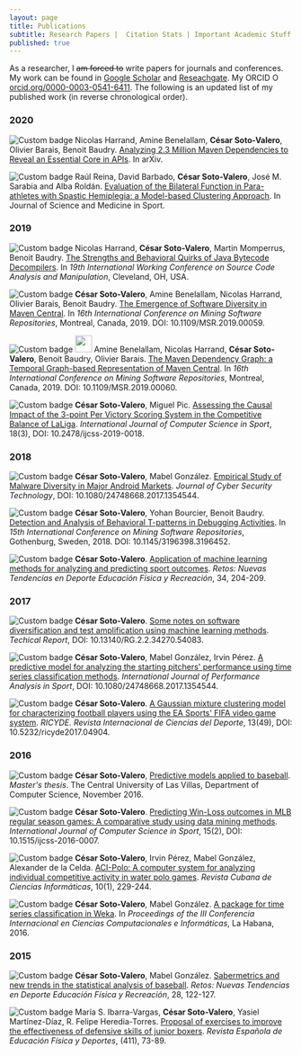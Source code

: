 ```yaml
---
layout: page
title: Publications
subtitle: Research Papers |  Citation Stats | Important Academic Stuff
published: true
---
```


As a researcher, I ~~am forced to~~ write papers for journals and conferences. My work can be found in [Google Scholar](https://scholar.google.es/citations?user=jNBoowwAAAAJ&hl=en) and [Reseachgate](https://www.researchgate.net/profile/Cesar_Soto-Valero). My ORCID <a href="https://orcid.org/0000-0003-0541-6411" target="orcid.widget" rel="noopener noreferrer" style="vertical-align:top;"><img src="https://orcid.org/sites/default/files/images/orcid_16x16.png" style="width:1em;margin-right:.5em;" alt="ORCID iD icon">orcid.org/0000-0003-0541-6411</a>.  The following is an updated list of my published work (in reverse chronological order).

### 2020

<a href="https://arxiv.org/pdf/1908.09757.pdf"><i class="fa fa-file-pdf-o fa-lg"></i></a> ![Custom badge](https://img.shields.io/badge/-JOURNAL_ARTICLE-C32B72.svg) Nicolas Harrand, Amine Benelallam, **César Soto-Valero**, Olivier Barais, Benoit Baudry. [Analyzing 2.3 Million Maven Dependencies to Reveal an Essential Core in APIs](https://arxiv.org/abs/1908.09757). In arXiv.

<a href=""><i class="fa fa-file-pdf-o fa-lg"></i></a> ![Custom badge](https://img.shields.io/badge/-JOURNAL_ARTICLE-C32B72.svg)  Raúl Reina, David Barbado, **César Soto-Valero**, José M. Sarabia and Alba Roldán. [Evaluation of the Bilateral Function in Para-athletes with Spastic Hemiplegia: a Model-based Clustering Approach](TODO). In Journal of Science and Medicine in Sport.

### 2019

<a href="https://www.researchgate.net/publication/334465294_The_Strengths_and_Behavioral_Quirks_of_Java_Bytecode_Decompilers"><i class="fa fa-file-pdf-o fa-lg"></i></a> ![Custom badge](https://img.shields.io/badge/-CONFERENCE_PAPER-196CA3.svg) Nicolas Harrand, **César Soto-Valero**, Martin Momperrus, Benoit Baudry. [The Strengths and Behavioral Quirks of Java Bytecode Decompilers](http://www.ieee-scam.org/2019/#acceptedPapers). In _19th International Working Conference on Source Code Analysis and Manipulation_, Cleveland, OH, USA.

<a href="https://www.researchgate.net/publication/331629682_The_Emergence_of_Software_Diversity_in_Maven_Central"><i class="fa fa-file-pdf-o fa-lg"></i></a> ![Custom badge](https://img.shields.io/badge/-CONFERENCE_PAPER-196CA3.svg) **César Soto-Valero**, Amine Benelallam, Nicolas Harrand, Olivier Barais, Benoit Baudry. [The Emergence of Software Diversity in Maven Central](https://conf.researchr.org/track/msr-2019/msr-2019-papers#event-overview). In _16th International Conference on Mining Software Repositories_, Montreal, Canada, 2019. DOI: 10.1109/MSR.2019.00059. 

<a href="https://www.researchgate.net/publication/330439403_The_Maven_Dependency_Graph_a_Temporal_Graph-based_Representation_of_Maven_Central"><i class="fa fa-file-pdf-o fa-lg"></i></a> ![Custom badge](https://img.shields.io/badge/-CONFERENCE_PAPER-196CA3.svg) <img src="../img/award.png" height="30px"> Amine Benelallam, Nicolas Harrand, **César Soto-Valero**, Benoit Baudry, Olivier Barais. [The Maven Dependency Graph: a Temporal Graph-based Representation of Maven Central](https://2019.msrconf.org/track/msr-2019-Data-Showcase#event-overview). In _16th International Conference on Mining Software Repositories_, Montreal, Canada, 2019. DOI: 10.1109/MSR.2019.00060. 

<a href="https://content.sciendo.com/view/journals/ijcss/18/3/article-p69.xml"><i class="fa fa-file-pdf-o fa-lg"></i></a> ![Custom badge](https://img.shields.io/badge/-JOURNAL_ARTICLE-C32B72.svg) **César Soto-Valero**, Miguel Pic. [Assessing the Causal Impact of the 3-point Per Victory Scoring System in the Competitive Balance of LaLiga](https://content.sciendo.com/view/journals/ijcss/18/3/article-p69.xml). _International Journal of Computer Science in Sport_, 18(3), DOI: 10.2478/ijcss-2019-0018. 

### 2018

<a href="https://github.com/cesarsotovalero/cesarsotovalero.github.io/raw/master/files/publications/SOTO-VALERO%20C.%20TSEC.pdf"><i class="fa fa-file-pdf-o fa-lg"></i></a> ![Custom badge](https://img.shields.io/badge/-JOURNAL_ARTICLE-C32B72.svg) **César Soto-Valero**, Mabel González. [Empirical Study of Malware Diversity in Major Android Markets](https://www.tandfonline.com/doi/full/10.1080/23742917.2018.1483876). _Journal of Cyber Security Technology_, DOI: 10.1080/24748668.2017.1354544. 

<a href="https://hal.inria.fr/hal-01763369/document"><i class="fa fa-file-pdf-o fa-lg"></i></a> ![Custom badge](https://img.shields.io/badge/-CONFERENCE_PAPER-196CA3.svg) **César Soto-Valero**, Yohan Bourcier, Benoit Baudry. [Detection and Analysis of Behavioral T-patterns
in Debugging Activities](https://2018.msrconf.org/track/msr-2018-Mining-Challenge). In _15th International Conference on Mining Software Repositories_, Gothenburg, Sweden, 2018. DOI: 10.1145/3196398.3196452. 

<a href="https://github.com/cesarsotovalero/cesarsotovalero.github.io/blob/master/files/publications/SOTO-VALERO%20C.%20%20Retos%20(2).pdf"><i class="fa fa-file-pdf-o fa-lg"></i></a> ![Custom badge](https://img.shields.io/badge/-JOURNAL_ARTICLE-C32B72.svg) **César Soto-Valero**. [Application of machine learning methods for analyzing and predicting sport outcomes](https://recyt.fecyt.es/index.php/retos/article/view/58506). _Retos: Nuevas Tendencias en Deporte Educación Física y Recreación_, 34, 204-209.

### 2017

<a href="../files/publications/Report.pdf"><i class="fa fa-file-pdf-o fa-lg"></i></a> ![Custom badge](https://img.shields.io/badge/-TECHNICAL_REPORT-606B70.svg) **César Soto-Valero**. [Some notes on software diversification and test amplification using machine learning methods](https://www.researchgate.net/publication/319965050_Some_notes_on_software_diversification_and_test_amplification_using_machine_learning_methods). _Techical Report_, DOI: 10.13140/RG.2.2.34270.54083.

<a href="https://github.com/cesarsotovalero/cesarsotovalero.github.io/blob/master/files/publications/SOTO-VALERO%20C.%20%20IJPAS.pdf"><i class="fa fa-file-pdf-o fa-lg"></i></a> ![Custom badge](https://img.shields.io/badge/-JOURNAL_ARTICLE-C32B72.svg) **César Soto-Valero**, Mabel González, Irvin Pérez. [A predictive model for analyzing the starting pitchers' performance using time series classification methods](https://www.tandfonline.com/doi/abs/10.1080/24748668.2017.1354544). _International Journal of Performance Analysis in Sport_, DOI: 10.1080/24748668.2017.1354544. 

<a href="https://github.com/cesarsotovalero/cesarsotovalero.github.io/blob/master/files/publications/SOTO-VALERO%20C.%20%20RYCIDE.pdf"><i class="fa fa-file-pdf-o fa-lg"></i></a> ![Custom badge](https://img.shields.io/badge/-JOURNAL_ARTICLE-C32B72.svg) **César Soto-Valero**. [A Gaussian mixture clustering model for characterizing football players using the EA Sports' FIFA video game system](http://www.cafyd.com/REVISTA/ojs/index.php/ricyde/article/view/1165). _RICYDE. Revista Internacional de Ciencias del Deporte_, 13(49), DOI: 10.5232/ricyde2017.04904. 

### 2016

<a href="../files/publications/SOTO-VALERO C. Tesis.pdf"><i class="fa fa-file-pdf-o fa-lg"></i></a> ![Custom badge](https://img.shields.io/badge/-MASTER_THESIS-F8C91F.svg) **César Soto-Valero**, [Predictive models applied to baseball](https://www.researchgate.net/publication/312084388_Modelos_predictivos_con_aplicacion_en_el_beisbol). _Master's thesis_. The Central University of Las Villas, Department of Computer Science, November 2016.
  
<a href="https://github.com/cesarsotovalero/cesarsotovalero.github.io/blob/master/files/publications/SOTO-VALERO%20C.%20%20IJCSS.pdf"><i class="fa fa-file-pdf-o fa-lg"></i></a> ![Custom badge](https://img.shields.io/badge/-JOURNAL_ARTICLE-C32B72.svg) **César Soto-Valero**. [Predicting Win-Loss outcomes in MLB regular season games: A comparative study using data mining methods](https://www.degruyter.com/view/j/ijcss.2016.15.issue-2/ijcss-2016-0007/ijcss-2016-0007.xml). _International Journal of Computer Science in Sport_, 15(2), DOI: 10.1515/ijcss-2016-0007. 

<a href="https://github.com/cesarsotovalero/cesarsotovalero.github.io/blob/master/files/publications/SOTO-VALERO%20C.%20%20RCCI.pdf"><i class="fa fa-file-pdf-o fa-lg"></i></a> ![Custom badge](https://img.shields.io/badge/-JOURNAL_ARTICLE-C32B72.svg) **César Soto-Valero**, Irvin Pérez, Mabel González, Alexander de la Celda. [ACI-Polo: A computer system for analyzing individual competitive activity in water polo games](https://rcci.uci.cu/?journal=rcci&page=article&op=view&path%5B%5D=1099). _Revista Cubana de Ciencias Informáticas_, 10(1), 229-244. 

<a href="https://github.com/cesarsotovalero/cesarsotovalero.github.io/blob/master/files/publications/SOTO-VALERO%20C.%20%20CCI16.pdf"><i class="fa fa-file-pdf-o fa-lg"></i></a> ![Custom badge](https://img.shields.io/badge/-CONFERENCE_PAPER-196CA3.svg) **César Soto-Valero**, Mabel González. [A package for time series classification in Weka](http://www.informaticahabana.cu/es/node/1630). In _Proceedings of the III Conferencia Internacional en Ciencias Computacionales e Informáticas_, La Habana, 2016.

### 2015

<a href="../files/publications/SOTO-VALERO C. Retos (1).pdf"><i class="fa fa-file-pdf-o fa-lg"></i></a> ![Custom badge](https://img.shields.io/badge/-JOURNAL_ARTICLE-C32B72.svg) **César Soto-Valero**, Mabel González. [Sabermetrics and new trends in the statistical analysis of baseball](https://recyt.fecyt.es/index.php/retos/article/view/34826). _Retos: Nuevas Tendencias en Deporte Educación Física y Recreación_, 28, 122-127.

<a href="https://github.com/cesarsotovalero/cesarsotovalero.github.io/blob/master/files/publications/SOTO-VALERO%20C.%20%20REEFD.pdf"><i class="fa fa-file-pdf-o fa-lg"></i></a> ![Custom badge](https://img.shields.io/badge/-JOURNAL_ARTICLE-C32B72.svg) María S. Ibarra-Vargas, **César Soto-Valero**, Yasiel Martínez-Díaz, R. Felipe Heredia-Torres. [Proposal of exercises to improve the effectiveness of defensive skills of junior boxers](http://www.reefd.es/index.php/reefd/article/view/115). _Revista Española de Educación Física y Deportes_, (411), 73-89.